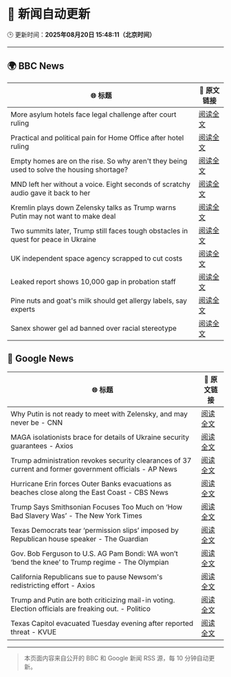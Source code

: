 # 🧠 新闻自动更新

🕒 更新时间：**2025年08月20日 15:48:11（北京时间）**

---

## 🌍 BBC News

| 🌐 标题 | 🔗 原文链接 |
|--------|-------------|
| More asylum hotels face legal challenge after court ruling | [阅读全文](https://www.bbc.com/news/articles/cp3e221qgeeo?at_medium=RSS&at_campaign=rss) |
| Practical and political pain for Home Office after hotel ruling | [阅读全文](https://www.bbc.com/news/articles/cy40wx73mwzo?at_medium=RSS&at_campaign=rss) |
| Empty homes are on the rise. So why aren't they being used to solve the housing shortage? | [阅读全文](https://www.bbc.com/news/articles/c3r413l5n57o?at_medium=RSS&at_campaign=rss) |
| MND left her without a voice. Eight seconds of scratchy audio gave it back to her | [阅读全文](https://www.bbc.com/news/articles/c1ejvxne7elo?at_medium=RSS&at_campaign=rss) |
| Kremlin plays down Zelensky talks as Trump warns Putin may not want to make deal | [阅读全文](https://www.bbc.com/news/articles/cn92e52rpjxo?at_medium=RSS&at_campaign=rss) |
| Two summits later, Trump still faces tough obstacles in quest for peace in Ukraine | [阅读全文](https://www.bbc.com/news/articles/c776edpr10eo?at_medium=RSS&at_campaign=rss) |
| UK independent space agency scrapped to cut costs | [阅读全文](https://www.bbc.com/news/articles/c4gmjm8z47jo?at_medium=RSS&at_campaign=rss) |
| Leaked report shows 10,000 gap in probation staff | [阅读全文](https://www.bbc.com/news/articles/cy7yj0gkl3zo?at_medium=RSS&at_campaign=rss) |
| Pine nuts and goat's milk should get allergy labels, say experts | [阅读全文](https://www.bbc.com/news/articles/c5ypgrzxx9go?at_medium=RSS&at_campaign=rss) |
| Sanex shower gel ad banned over racial stereotype | [阅读全文](https://www.bbc.com/news/articles/cn92znzx8zzo?at_medium=RSS&at_campaign=rss) |

## 📰 Google News

| 🌐 标题 | 🔗 原文链接 |
|--------|-------------|
| Why Putin is not ready to meet with Zelensky, and may never be - CNN | [阅读全文](https://news.google.com/rss/articles/CBMiiwFBVV95cUxOVGpfMmNOXzFDLWZKRVZGMUZSZzVaNkhUMlRkV2FmUkkzNU9zTlFGTFUtWE1uWG0xbUZqQkhfYjhrVTUzOFNDWXNVYjk2M0I0a0RUWUZXTDdaUDQwbkRvdjhORDlDSHFKLW1tTGN5X0pBaUt0ZWJKekl2dXNxZ2Y1S2M1RFdZSmN2WXRR0gGQAUFVX3lxTE1HLTNBMVJGclRPWFNZcUo1enQ0QmFuNk5rNnJpS3pXM19yOEF3YkpRTS1YTEp4eGdvb1lUTloyZ2ZiV2JnOFFsYmdlWVZ2dm5fQmlQRk80T2lNMFlmUldEY0pkTXN0b3lxWXdYLW5Lb3QyeHM4ZzI2QnJqUmtFaW1KaXc4WjZRekEtbU95Z08zOA?oc=5) |
| MAGA isolationists brace for details of Ukraine security guarantees - Axios | [阅读全文](https://news.google.com/rss/articles/CBMihAFBVV95cUxQWVl3WkF0ekN3Sk9Sdk1wNDRwT2pSZC0wVXh6UmN1UFctWnMtVU9pWXJFWUFyZmNMcmlncDRTY1ZPNHhvUmQxb2RKMlVBU1ltdmdDQTJ2TWZUczRoRWhESTF5QUI4di1lRjF0UjhZMmZUYWZEb3VDODhlMF9JcjhSbDItNmU?oc=5) |
| Trump administration revokes security clearances of 37 current and former government officials - AP News | [阅读全文](https://news.google.com/rss/articles/CBMimAFBVV95cUxPLXkta2sySHVjUmxrNENqZWVLUy0yWnVray01QzVDQm9ob1RRUGo2Mi16MTMxNS0tMmZaUDZ5V1lkUzBrNExqZEF0RThxRXJzMHpnSVBwTllRelk3NXJSZDJUYzVkU0x3M3BkTURFb1M3T01pSlZuS1pmZy1TZnNfb3ZmUHlKc04yY3RRTzBjUEtSWHVxTzd1Zg?oc=5) |
| Hurricane Erin forces Outer Banks evacuations as beaches close along the East Coast - CBS News | [阅读全文](https://news.google.com/rss/articles/CBMiiwFBVV95cUxOOXlfZ1ZTcGlWbDJYS3BaOHVCdFJKT29hNWdZXzZjSVN4c0NTcDdDczFNY2x1QzlsbDdLUl8yUTdYS1JLeWo3SExUcjg0aFdVMlJGVVNIT25rSXBIeHJ5N2loSjdoODVid0xSR0xrSDJ1c1ZKNUk5cjNJNVAzamNOcXYxemRKZUl3YjE40gGQAUFVX3lxTFBDT0xCU3hhZDN1R0ozWjRpdHkzRE13VE9mRHdMazVyQ0pqejZQZ204VWJZdlh1UFVIcTlZQWp0cGQ0M0hkZjJUX1F6OEdMcWJ1X01mc05xd0k5cGZ5MDZoVFAwMXNNeXVfX0t0X3dxWFRkM2hhbk5HS2IzeHZxemkwZ2dCREh0TEJZcFB6cDBSTw?oc=5) |
| Trump Says Smithsonian Focuses Too Much on ‘How Bad Slavery Was’ - The New York Times | [阅读全文](https://news.google.com/rss/articles/CBMigwFBVV95cUxNR0JabkNpRGxsVjhsZFhGTmJ1SWZEeEo0RUJKdmlLSHMzRTd5clRoYmY1R0NMVGdDQ0V6UWlqcmZ0VmxlUzh3NTNyQldweEJsWXdhalJXRkFyUVRkaDVfTjV6Rl9RWWF0QVJoZlcydXcyLVk1Yzd5UGwxQlVFU0JkMjJxMA?oc=5) |
| Texas Democrats tear ‘permission slips’ imposed by Republican house speaker - The Guardian | [阅读全文](https://news.google.com/rss/articles/CBMikAFBVV95cUxQZTFBVUpFWjdyZkxVdktwM3BMZW0tdXhIMkZ1UnZBSDF5NFNJa0V3TE1GYjYyc0p6WWg1S1hncllHblMxWmFlcTZyb0hYQWEwMzhTRVV4djdHS1dCWUt4NVJBeE1QaUtfLU42WGpFaXNqWVpHUHJoU3I1dTQtbWlOSUllemYwQzJlb1BSOVFBazM?oc=5) |
| Gov. Bob Ferguson to U.S. AG Pam Bondi: WA won’t ‘bend the knee’ to Trump regime - The Olympian | [阅读全文](https://news.google.com/rss/articles/CBMif0FVX3lxTE5jaWxXekVXTUVZRlN2NXlmZmR4ZFJycXNBemNlUjhtekpuT0hOcGRTVnVkTDlUQmo1NFJ1Tm9oaXNSYUxzR09yS0o1MDlFc2tzZDdVZjhyZ2tJYUc2ZnpVb000aVBSSEhVQWMwSXJfUEd1UUUtWVNTY0ZnZGNISTTSAX9BVV95cUxPWUI3SWgzX2pwVTh0dnZaZEFKR1ZxYk1BbUd5Yk5UZktDWXNEa202ZExtZGtwbXBFV3d1S2FwOHVfQkdwVVUwMHZOa2QxeHVGaGdfbTF3c3lxbDJlZGFBOGNYZFVDVlpCYWxkekc5dm83T1cyeTAxTURYRktHTjFz?oc=5) |
| California Republicans sue to pause Newsom's redistricting effort - Axios | [阅读全文](https://news.google.com/rss/articles/CBMipwFBVV95cUxOeWVRNzhLQV9yS1ZRN0hTTzhuaTRzaHo0SkpqRm9leTlLeGVxWENVYTlLOGFsSjFNWWFITHRjTURCQzU1YUpUV1B2R0pfYmFiVF9uR0NtLUtrdjBHY0JEc0xrelN2b0NoNXJOSzcxeFNvRjFqMHEza0xYUm9ZXzZVRHFzdU9BcnJwNDJNcWdiRXQzSDFhUVVjT3Nad2JBMnpacEg1MW1wTQ?oc=5) |
| Trump and Putin are both criticizing mail-in voting. Election officials are freaking out. - Politico | [阅读全文](https://news.google.com/rss/articles/CBMi0wFBVV95cUxPUV9PYTVFZ1F0MDEteUZQOXk4QzRWWi1ybDRwRklJVThmcmx4RVlhR3EwQ0R0eG0wWUNxYVZfUHlFQmFHV3Q1LXhPZ0g1VFhQREhpUHJKRU4zNDU0bnZ0V19HeldoQXpmeFdISkxSLXdCb3RwTGFjX0M4MHJpYUotMEhlb3RzOENqbHZ2NkU2dEhUbVhEeS0xSnlCRVdsUVFMUDhScGFFUjMtRHh2NzREYlVwYXQxeElIZ0I3UDk3dU5jM3RicFBJVUltZ09SYkJmN3l3?oc=5) |
| Texas Capitol evacuated Tuesday evening after reported threat - KVUE | [阅读全文](https://news.google.com/rss/articles/CBMivgFBVV95cUxNMExmTXNrQS1yejRVanRsV2dsdWNnR3B5N0IxUnlaRUUwZGt2UzdoYWJwR2pfSkExdWVveTZFMlNha3ltd1hhTTVfaFFYc293ZVd1LVlPVU45SEx5dzN1blpnbXpxdDlfdURoSnBQcHBwYkYzZ3FnU3VwTDBBVncwSWdyVktKaXBfOVBtNFJ6Z1VxdGpudEdhRmdyWWNPWkd6Ri13VHU3RDdzOUQxWlQwclRqYjJITTlDRTNMUUVn?oc=5) |

---
> 本页面内容来自公开的 BBC 和 Google 新闻 RSS 源，每 10 分钟自动更新。